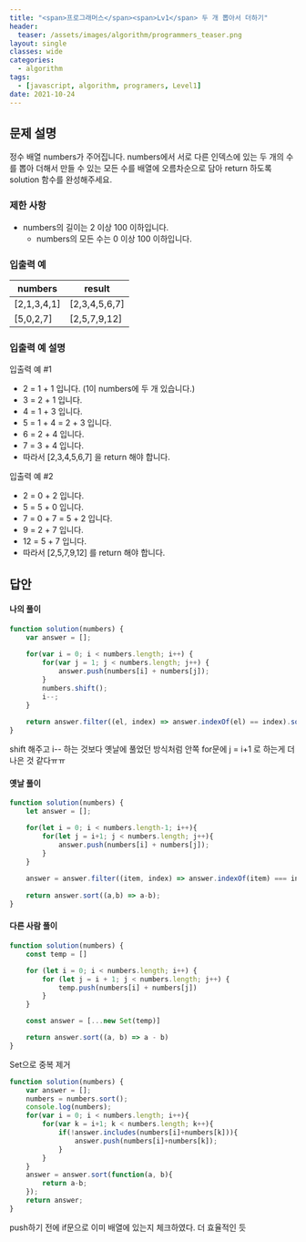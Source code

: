 ```yaml
---
title: "<span>프로그래머스</span><span>Lv1</span> 두 개 뽑아서 더하기"
header:
  teaser: /assets/images/algorithm/programmers_teaser.png
layout: single
classes: wide
categories:
  - algorithm
tags:
  - [javascript, algorithm, programers, Level1]
date: 2021-10-24
---
```


## 문제 설명
정수 배열 numbers가 주어집니다. numbers에서 서로 다른 인덱스에 있는 두 개의 수를 뽑아 더해서 만들 수 있는 모든 수를 배열에 오름차순으로 담아 return 하도록 solution 함수를 완성해주세요.

### 제한 사항
* numbers의 길이는 2 이상 100 이하입니다.
  * numbers의 모든 수는 0 이상 100 이하입니다.

### 입출력 예

|numbers|result|
|-|-|
|[2,1,3,4,1]|[2,3,4,5,6,7]|
|[5,0,2,7]|[2,5,7,9,12]|

### 입출력 예 설명
입출력 예 #1
* 2 = 1 + 1 입니다. (1이 numbers에 두 개 있습니다.)
* 3 = 2 + 1 입니다.
* 4 = 1 + 3 입니다.
* 5 = 1 + 4 = 2 + 3 입니다.
* 6 = 2 + 4 입니다.
* 7 = 3 + 4 입니다.
* 따라서 [2,3,4,5,6,7] 을 return 해야 합니다.  
  
입출력 예 #2
* 2 = 0 + 2 입니다.
* 5 = 5 + 0 입니다.
* 7 = 0 + 7 = 5 + 2 입니다.
* 9 = 2 + 7 입니다.
* 12 = 5 + 7 입니다.
* 따라서 [2,5,7,9,12] 를 return 해야 합니다.

## 답안
#### 나의 풀이
```javascript
function solution(numbers) {
    var answer = [];
    
    for(var i = 0; i < numbers.length; i++) {
        for(var j = 1; j < numbers.length; j++) {
            answer.push(numbers[i] + numbers[j]);
        }
        numbers.shift();
        i--;
    }
    
    return answer.filter((el, index) => answer.indexOf(el) == index).sort((a, b) => a - b);
}
```
shift 해주고 i-- 하는 것보다 옛날에 풀었던 방식처럼 안쪽 for문에 j = i+1 로 하는게 더 나은 것 같다ㅠㅠ

#### 옛날 풀이
```javascript
function solution(numbers) {
    let answer = [];

    for(let i = 0; i < numbers.length-1; i++){
        for(let j = i+1; j < numbers.length; j++){
            answer.push(numbers[i] + numbers[j]);
        }
    }
    
    answer = answer.filter((item, index) => answer.indexOf(item) === index);
    
    return answer.sort((a,b) => a-b);
}
```

#### 다른 사람 풀이
```javascript
function solution(numbers) {
    const temp = []

    for (let i = 0; i < numbers.length; i++) {
        for (let j = i + 1; j < numbers.length; j++) {
            temp.push(numbers[i] + numbers[j])
        }
    }

    const answer = [...new Set(temp)]

    return answer.sort((a, b) => a - b)
}
```
Set으로 중복 제거

```javascript
function solution(numbers) {
    var answer = [];
    numbers = numbers.sort();
    console.log(numbers);
    for(var i = 0; i < numbers.length; i++){
        for(var k = i+1; k < numbers.length; k++){
            if(!answer.includes(numbers[i]+numbers[k])){
                answer.push(numbers[i]+numbers[k]);
            }
        }
    }
    answer = answer.sort(function(a, b){
        return a-b;
    });
    return answer;
}
```
push하기 전에 if문으로 이미 배열에 있는지 체크하였다. 더 효율적인 듯

